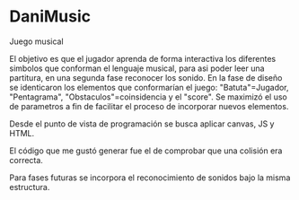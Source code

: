 # DaniMusic
Juego musical

El objetivo es que el jugador aprenda de forma interactiva los diferentes simbolos que conforman el lenguaje musical, 
para asi poder leer una partitura, en una segunda fase reconocer los sonido.
En la fase de diseño se identicaron los elementos que conformarían el juego: "Batuta"=Jugador, "Pentagrama", "Obstaculos"=coinsidencia 
y el "score". Se maximizó el uso de parametros a fin de facilitar el proceso de incorporar nuevos elementos.

Desde el punto de vista de programación se busca aplicar canvas, JS y HTML.

El código que me gustó generar fue el de comprobar que una colisión era correcta.

Para fases futuras se incorpora el reconocimiento de sonidos bajo la misma estructura.
